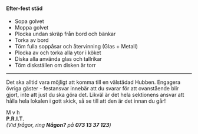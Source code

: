 #### Efter-fest städ
- Sopa golvet
- Moppa golvet
- Plocka undan skräp från bord och bänkar
- Torka av bord
- Töm fulla soppåsar och återvinning (Glas + Metall)
- Plocka av och torka alla ytor i köket
- Diska alla använda glas och tallrikar
- Töm diskställen om disken är torr

---

Det ska alltid vara möjligt att komma till en välstädad
Hubben. Engagera övriga gäster - festansvar innebär att
du svarar för att ovanstående blir gjort, inte att just du ska
göra det. Likväl är det hela sektionens ansvar att hålla
hela lokalen i gott skick, så se till att den är det innan du
går!

M v h  
**P.R.I.T.**  
*(Vid frågor, ring __Någon?__ på __073 13 37 123__)*

